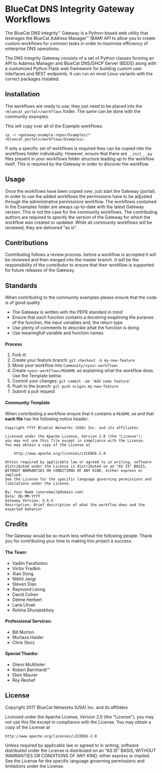 # BlueCat DNS Integrity Gateway Workflows
The BlueCat DNS Integrity™ Gateway is a Python-based web utility that leverages the BlueCat Address Manager™ (BAM) API to allow you to create custom workflows for common tasks in order to maximize efficiency of enterprise DNS operations.

The DNS Integrity Gateway consists of a set of Python classes forming an API to Address Manager and BlueCat DNS/DHCP Server (BDDS) along with a customized Python Flask web framework for building custom user interfaces and REST endpoints. It can run on most Linux variants with the correct packages installed.

## Installation
The workflows are ready to use; they just need to be placed into the `<bluecat_portal>/workflows` folder. The same can be done with the community examples.

This will copy over all of the Example workflows:

`cp -r <gateway-example-repo>/Examples/* <bluecat_portal>/workflows/Examples/.`

If only a specific set of workflows is required they can be copied into the workflows folder individually. However, ensure that there are `__init__.py` files present in your workflows folder structure leading up to the workflow itself. This is required by the Gateway in order to discover the workflow.

## Usage
Once the workflows have been copied over, just start the Gateway (portal). In order to use the added workflows the permissions have to be adjusted through the administrative permissions workflow. The workflows contained in the Examples folder are always up-to-date with the latest Gateway version. This is not the case for the community workflows. The contributing authors are required to specify the version of the Gateway for which the workflow was created or updated. While all community workflows will be reviewed, they are delivered "as is".

## Contributions
Contributing follows a review process: before a workflow is accepted it will be reviewed and then merged into the master branch. It will be the responsibility of the contributor to ensure that their workflow is supported for future releases of the Gateway.

## Standards
When contributing to the community examples please ensure that the code is of good quality
- The Gateway is written with the PEP8 standard in mind
- Ensure that each function contains a docstring exaplining the purpose of the function, the input variables and, the return type
- Use plenty of comments to describe what the function is doing
- Use meaningfull variable and function names

#### Process
1. Fork it!
2. Create your feature branch: `git checkout -b my-new-feature`
3. Move your workflow into `Community/<your-workflow>`
4. Create `<your-workflow>/README.md` explaining what the workflow does. Use the Template below.
5. Commit your changes: `git commit -am 'Add some feature'`
6. Push to the branch: `git push origin my-new-feature`
7. Submit a pull request

#### Community Template
When contributing a workflow ensure that it contains a `README.md` and that **each file** has the following notice header:

```
Copyright YYYY BlueCat Networks (USA) Inc. and its affiliates

Licensed under the Apache License, Version 2.0 (the "License");
you may not use this file except in compliance with the License.
You may obtain a copy of the License at

    http://www.apache.org/licenses/LICENSE-2.0

Unless required by applicable law or agreed to in writing, software
distributed under the License is distributed on an "AS IS" BASIS,
WITHOUT WARRANTIES OR CONDITIONS OF ANY KIND, either express or implied.
See the License for the specific language governing permissions and
limitations under the License.

By: Your Name (youremail@domain.com)
Date: DD-MM-YYYY
Gateway Version: X.X.X
Description: Brief description of what the workflow does and the expected behavior
```


## Credits
The Gateway would be so much less without the following people. Thank you for contributing your time to making this project a success.

#### The Team:
- Vadim Farafontov
- Victor Fradkin
- Xiao Dong
- Nikhil Jangi
- Steven Diao
- Raymond Leong
- David Cohen
- Delme Herbert
- Lana Litvak
- Rohina Dhunjeebhoy

#### Professional Services:
- Bill Morton
- Murtaza Haider
- Chris Storz

#### Special Thanks:
- Glenn McAllister
- Robert Barnhardt™
- Ekim Maurer
- Roy Reshef

## License

Copyright 2017 BlueCat Networks (USA) Inc. and its affiliates

Licensed under the Apache License, Version 2.0 (the "License");
you may not use this file except in compliance with the License.
You may obtain a copy of the License at

    http://www.apache.org/licenses/LICENSE-2.0

Unless required by applicable law or agreed to in writing, software
distributed under the License is distributed on an "AS IS" BASIS,
WITHOUT WARRANTIES OR CONDITIONS OF ANY KIND, either express or implied.
See the License for the specific language governing permissions and
limitations under the License.
